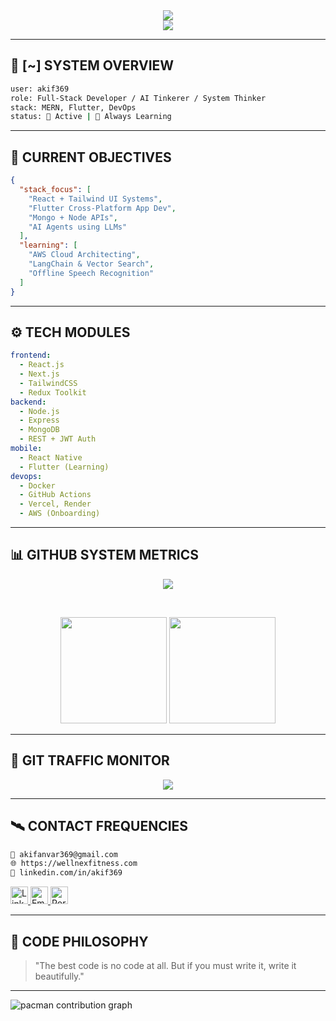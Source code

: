<!-- Profile Interface -->
<div align="center">
  <img src="https://readme-typing-svg.herokuapp.com/?lines=Akif+Anvar%20%3A%20System+Online...;Full-Stack+Developer+%7C+AI+Explorer;Initiating+Code...&center=true&width=500&height=40&color=6E40C9&font=Fira%20Code&size=20" />
</div>

<div align="center">
  <img src="https://komarev.com/ghpvc/?username=akif369&label=VISTORS%20COUNT&color=64c6f3&style=flat-square" />
</div>

---

## 🧬 [~] SYSTEM OVERVIEW

```sh
user: akif369
role: Full-Stack Developer / AI Tinkerer / System Thinker
stack: MERN, Flutter, DevOps
status: 🚀 Active | 🧠 Always Learning
```

---

## 🧠 CURRENT OBJECTIVES

```json
{
  "stack_focus": [
    "React + Tailwind UI Systems",
    "Flutter Cross-Platform App Dev",
    "Mongo + Node APIs",
    "AI Agents using LLMs"
  ],
  "learning": [
    "AWS Cloud Architecting",
    "LangChain & Vector Search",
    "Offline Speech Recognition"
  ]
}
```

---

## ⚙️ TECH MODULES

```yaml
frontend:
  - React.js
  - Next.js
  - TailwindCSS
  - Redux Toolkit
backend:
  - Node.js
  - Express
  - MongoDB
  - REST + JWT Auth
mobile:
  - React Native
  - Flutter (Learning)
devops:
  - Docker
  - GitHub Actions
  - Vercel, Render
  - AWS (Onboarding)
```

---

## 📊 GITHUB SYSTEM METRICS


<p align="center">
  <img src="https://nirzak-streak-stats.vercel.app/?user=akif369&theme=dark&hide_border=false" />
</p>

<br/>


<p align="center">
  <img src="https://github-readme-stats.vercel.app/api?username=akif369&show_icons=true&theme=tokyonight&hide_border=true" height="170" />
  <img src="https://github-readme-stats.vercel.app/api/top-langs/?username=akif369&layout=compact&theme=tokyonight&hide_border=true" height="170" />
</p>

---



## 🔄 GIT TRAFFIC MONITOR

<p align="center">
  <img src="https://github-readme-activity-graph.vercel.app/graph?username=akif369&bg_color=1a1a1a&color=64c6f3&line=915EFF&point=FFFFFF&area=true&hide_border=true" />
</p>

---

## 🛰 CONTACT FREQUENCIES

```sh
📧 akifanvar369@gmail.com
🌐 https://wellnexfitness.com
🔗 linkedin.com/in/akif369
```

<p align="left">
  <a href="https://linkedin.com/in/akif369" target="_blank">
    <img alt="LinkedIn" src="https://cdn-icons-png.flaticon.com/512/174/174857.png" height="28" />
  </a>
  <a href="mailto:akifanvar369@gmail.com">
    <img alt="Email" src="https://cdn-icons-png.flaticon.com/512/732/732200.png" height="28" />
  </a>
  <a href="https://wellnexfitness.com" target="_blank">
    <img alt="Portfolio" src="https://cdn-icons-png.flaticon.com/512/841/841364.png" height="28" />
  </a>
</p>

---

## 📜 CODE PHILOSOPHY

> "The best code is no code at all. But if you must write it, write it beautifully."

---

<picture>
  <source media="(prefers-color-scheme: dark)" srcset="https://raw.githubusercontent.com/akif369/akif369/output/pacman-contribution-graph-dark.svg">
  <source media="(prefers-color-scheme: light)" srcset="https://raw.githubusercontent.com/akif369/akif369/output/pacman-contribution-graph.svg">
  <img alt="pacman contribution graph" src="https://raw.githubusercontent.com/akif369/akif369/output/pacman-contribution-graph.svg">
</picture>

<!-- End Terminal -->
